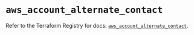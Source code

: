 # `aws_account_alternate_contact`

Refer to the Terraform Registry for docs: [`aws_account_alternate_contact`](https://registry.terraform.io/providers/hashicorp/aws/3.76.1/docs/resources/account_alternate_contact).
